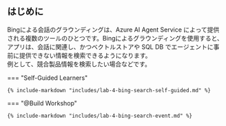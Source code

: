 ## はじめに

Bingによる会話のグラウンディングは、Azure AI Agent Service によって提供される複数のツールのひとつです。Bingによるグラウンディングを使用すると、アプリは、会話に関連し、かつベクトルストアや SQL DB でエージェントに事前に提供できない情報を検索できるようになります。  
例として、競合製品情報を検索したい場合などです。

=== "Self-Guided Learners"

    {% include-markdown "includes/lab-4-bing-search-self-guided.md" %}

=== "@Build Workshop"

    {% include-markdown "includes/lab-4-bing-search-event.md" %}
